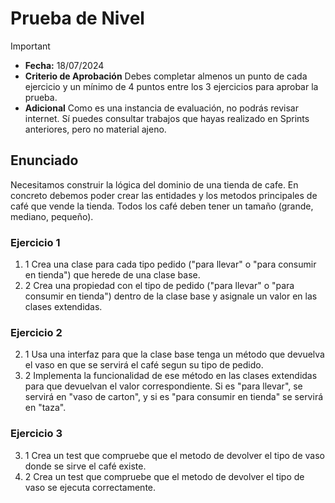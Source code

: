 # Prueba de Nivel
> [!IMPORTANT]
> - **Fecha:** 18/07/2024
> - **Criterio de Aprobación** Debes completar almenos un punto de cada ejercicio y un mínimo de 4 puntos entre los 3 ejercicios para aprobar la prueba.
> - **Adicional** Como es una instancia de evaluación, no podrás revisar internet. Sí puedes consultar trabajos que hayas realizado en Sprints anteriores, pero no material ajeno.

## Enunciado

Necesitamos construir la lógica del dominio de una tienda de cafe. En concreto debemos poder crear las entidades y los metodos principales de café que vende la tienda. Todos los café deben tener un tamaño (grande, mediano, pequeño).

### Ejercicio 1

1. 1 Crea una clase para cada tipo pedido ("para llevar" o "para consumir en tienda") que herede de una clase base.
1. 2 Crea una propiedad con el tipo de pedido ("para llevar" o "para consumir en tienda") dentro de la clase base y asignale un valor en las clases extendidas.

### Ejercicio 2

2. 1 Usa una interfaz para que la clase base tenga un método que devuelva el vaso en que se servirá el café segun su tipo de pedido.
2. 2 Implementa la funcionalidad de ese método en las clases extendidas para que devuelvan el valor correspondiente. Si es "para llevar", se servirá en "vaso de carton", y si es "para consumir en tienda" se servirá en "taza".

### Ejercicio 3

3. 1 Crea un test que compruebe que el metodo de devolver el tipo de vaso donde se sirve el café existe.
3. 2 Crea un test que compruebe que el metodo de devolver el tipo de vaso se ejecuta correctamente.
